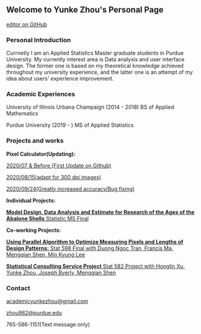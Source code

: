 ## Welcome to Yunke Zhou's Personal Page
[editor on GitHub](https://github.com/AcademicYunkeZhou/yunke.github.io/edit/master/index.md) 

### Personal Introduction
Currnetly I am an Applied Statistics Master graduate students in Purdue University. My currently interest area is Data analysis and user interface design. The former one is based on my theoretical knowledge achieved throughout my university experience, and the latter one is an attempt of my idea about users' experience improvement.

### Academic Experiences
University of Illinois Urbana Champaign (2014 - 2018) BS of Applied Mathematics

Purdue University (2019 - ) MS of Applied Statistics

### Projects and works

**Pixel Calculator(Updating):** 

[2020/07 & Before (First Update on Github)](https://github.com/AcademicYunkeZhou/yunke.github.io/blob/master/Project/Pixel%20Calculator/Pixel%20Calculator.R)

[2020/08/15(adapt for 300 dpi images)](https://github.com/AcademicYunkeZhou/yunke.github.io/blob/master/Project/Pixel%20Calculator/Pixel%20Calculator%2020200815%20300%20dpi.R)

[2020/09/24(Greatly increased accuracy/Bug fixing)](https://github.com/AcademicYunkeZhou/yunke.github.io/blob/master/Project/Pixel%20Calculator/Pixel%20Calculator%201063_95%202020.9.24.R)


**Individual Projects:** 

[**Model Design, Data Analysis and Estimate for Research of the Ages of the Abalone Shells** Statistic MS Final](https://github.com/AcademicYunkeZhou/yunke.github.io/blob/master/Project/Stat%20MS%20Final/Stat%20MS%20Final.R)

**Co-working Projects:** 

[**Using Parallel Algorithm to Optimize Measuring Pixels and Lengths of Design Patterns:** Stat 598 Final with Duong Ngoc Tran, Francis Ma, Mengqian Shen, Min Kyung Lee](https://github.com/AcademicYunkeZhou/yunke.github.io/blob/master/Project/Pixel%20Algorithm%20Project/Patterns%20Reg.Rmd)

[**Statistical Consulting Service Project** Stat 582 Project with Honglin Xu, Yunke Zhou, Joseph Byerly, Mengqian Shen](https://github.com/AcademicYunkeZhou/yunke.github.io/blob/master/Project/SCS%20Project/Equivalence%20Test%20Mar%2011.R)

### Contact
academicyunkezhou@gmail.com

zhou982@purdue.edu

765-586-1151(Text message only)


